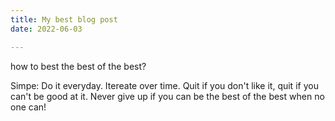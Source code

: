 ```yaml
---
title: My best blog post
date: 2022-06-03

---
```


how to best the best of the best?

Simpe: Do it everyday. Itereate over time. Quit if you don't like it, quit if you can't be good at it. Never give up if you can be the best of the best when no one can! 

